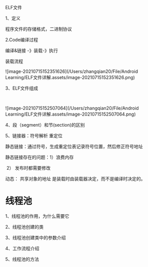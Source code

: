 ELF文件

1、定义

  程序文件的存储格式，二进制协议

2.Code编译过程

编译&链接 -》装载-》执行

装载流程

![image-20210715152351626](/Users/zhangqian20/File/Android  Learning/ELF文件详解.assets/image-20210715152351626.png)

3、ELF文件组成

​    

![image-20210715152507064](/Users/zhangqian20/File/Android  Learning/ELF文件详解.assets/image-20210715152507064.png)

4、段（segment）和节(section)的区别

5、链接器：符号解析  重定位

静态链接：通过符号，生成重定位表记录符号位置，然后修正符号地址

静态链接存在的问题：1）浪费内存

​                                      2） 发布时都需要修改

动态： 共享对象的地址 是装载时由装载器决定，而不是编译时决定的。

# 线程池

1、线程池的作用，为什么需要它

2、线程池创建的类

3、线程池创建类中的参数介绍

4、工作流程介绍

5、线程池的方法